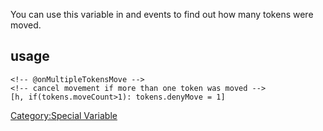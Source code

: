 You can use this variable in  and  events to find out how many tokens
were moved.

## usage

``` mtmacro numberLines
<!-- @onMultipleTokensMove -->
<!-- cancel movement if more than one token was moved -->
[h, if(tokens.moveCount>1): tokens.denyMove = 1]
```

[Category:Special Variable](Category:Special_Variable "wikilink")